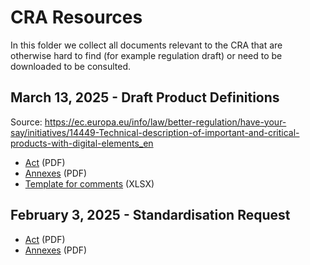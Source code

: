 # CRA Resources

In this folder we collect all documents relevant to the CRA that are otherwise hard to find (for example regulation draft) or need to be downloaded to be consulted.

## March 13, 2025 - Draft Product Definitions

Source: https://ec.europa.eu/info/law/better-regulation/have-your-say/initiatives/14449-Technical-description-of-important-and-critical-products-with-digital-elements_en

* [Act](./090166e519fd0944.pdf) (PDF)
* [Annexes](./090166e519fd0945.pdf) (PDF)
* [Template for comments](<./Technical description of important and critical products with digital elements - Template for comments.xlsx>) (XLSX)


## February 3, 2025 - Standardisation Request

* [Act](./C(2025)618_0.pdf) (PDF)
* [Annexes](./C(2025)618_1.pdf) (PDF)

